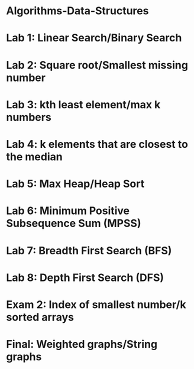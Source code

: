 # Algorithms-Data-Structures

# Lab 1: Linear Search/Binary Search
# Lab 2: Square root/Smallest missing number
# Lab 3: kth least element/max k numbers
# Lab 4: k elements that are closest to the median
# Lab 5: Max Heap/Heap Sort
# Lab 6: Minimum Positive Subsequence Sum (MPSS)
# Lab 7: Breadth First Search (BFS)
# Lab 8: Depth First Search (DFS)
# Exam 2: Index of smallest number/k sorted arrays
# Final: Weighted graphs/String graphs
